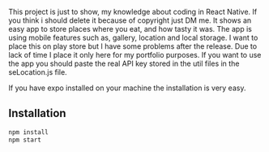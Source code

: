 This project is just to show, my knowledge about coding in React Native. If you think i should delete it because of copyright just DM me. It shows an easy app to store places where you eat, and how tasty it was. The app is using mobile features such as, gallery, location and local storage. I want to place this on play store but I have some problems after the release. Due to lack of time I place it only here for my portfolio purposes. If you want to use the app you should paste the real API key stored in the util files in the seLocation.js file.

If you have expo installed on your machine the installation is very easy.

## Installation



```sh
npm install
npm start 
```




